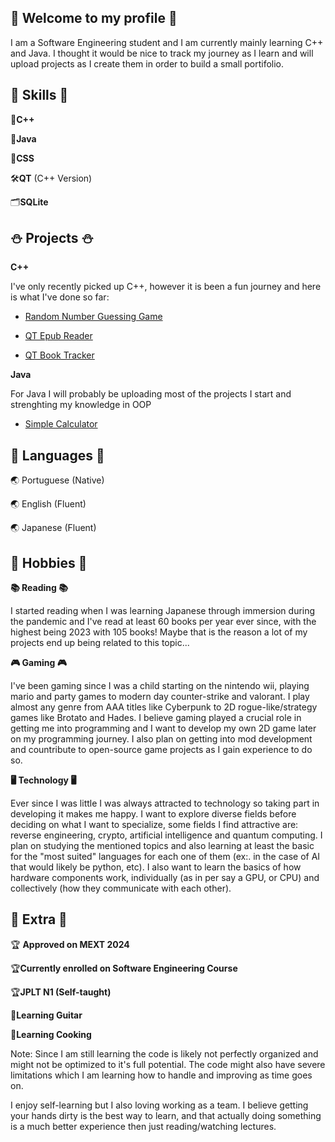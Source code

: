 ## 🍪 Welcome to my profile 🍪

I am a Software Engineering student and I am currently mainly learning C++ and Java. 
I thought it would be nice to track my journey as I learn and will upload projects as I create them in order to build a small portifolio.

## 📌 Skills 📌

📗**C++**

📗**Java**

📗**CSS**

🛠**QT** (C++ Version)

🗂**SQLite**


## ⛄ Projects ⛄
**C++**

I've only recently picked up C++, however it is been a fun journey and here is what I've done so far:

- [Random Number Guessing Game](https://github.com/aobutakuki/Random-Number-Guessing-Game)
  
- [QT Epub Reader](https://github.com/aobutakuki/QT-Book-Reader)

- [QT Book Tracker](https://github.com/aobutakuki/QT-Book-Tracker)


**Java**

For Java I will probably be uploading most of the projects I start and strenghting my knowledge in OOP

- [Simple Calculator](https://github.com/aobutakuki/Java-Basic-Calculator/blob/main/README.md)


## 📖 Languages 📖
🌏 Portuguese (Native)

🌏 English (Fluent)

🌏 Japanese (Fluent)


## 🎱 Hobbies 🎱
**📚 Reading 📚**

I started reading when I was learning Japanese through immersion during the pandemic and I've read at least 60 books per year ever since, with the highest being 2023 with 105 books!
Maybe that is the reason a lot of my projects end up being related to this topic...


**🎮 Gaming 🎮**

I've been gaming since I was a child starting on the nintendo wii, playing mario and party games to modern day counter-strike and valorant. I play almost any genre from AAA titles like Cyberpunk to 2D rogue-like/strategy games like Brotato and Hades. I believe gaming played a crucial role in getting me into programming and I want to develop my own 2D game later on my programming journey. I also plan on getting into mod development and countribute to open-source game projects as I gain experience to do so.


**🖥 Technology 🖥**

Ever since I was little I was always attracted to technology so taking part in developing it makes me happy. I want to explore diverse fields before deciding on what I want to specialize, some fields I find attractive are: reverse engineering, crypto, artificial intelligence and quantum computing. I plan on studying the mentioned topics and also learning at least the basic for the "most suited" languages for each one of them (ex:. in the case of AI that would likely be python, etc). I also want to learn the basics of how hardware components work, individually (as in per say a GPU, or CPU) and collectively (how they communicate with each other).


## 📁 Extra 📁

🏆 **Approved on MEXT 2024**

🏆**Currently enrolled on Software Engineering Course**

🏆**JPLT N1 (Self-taught)**

🎵**Learning Guitar** 

🍳**Learning Cooking**

Note:
Since I am still learning the code is likely not perfectly organized and might not be optimized to it's full potential. The code might also have severe limitations which I am learning how to handle and improving as time goes on.

I enjoy self-learning but I also loving working as a team. I believe getting your hands dirty is the best way to learn, and that actually doing something is a much better experience then just reading/watching lectures.



